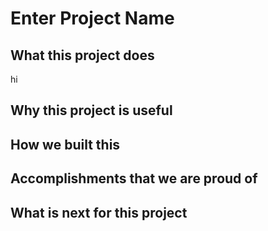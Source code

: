 Enter Project Name
==================
## What this project does
hi

## Why this project is useful

## How we built this 

## Accomplishments that we are proud of 

## What is next for this project